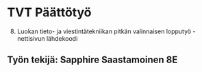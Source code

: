 # TVT Päättötyö
8. Luokan tieto- ja viestintätekniikan pitkän valinnaisen lopputyö -nettisivun lähdekoodi 

## Työn tekijä: Sapphire Saastamoinen 8E
